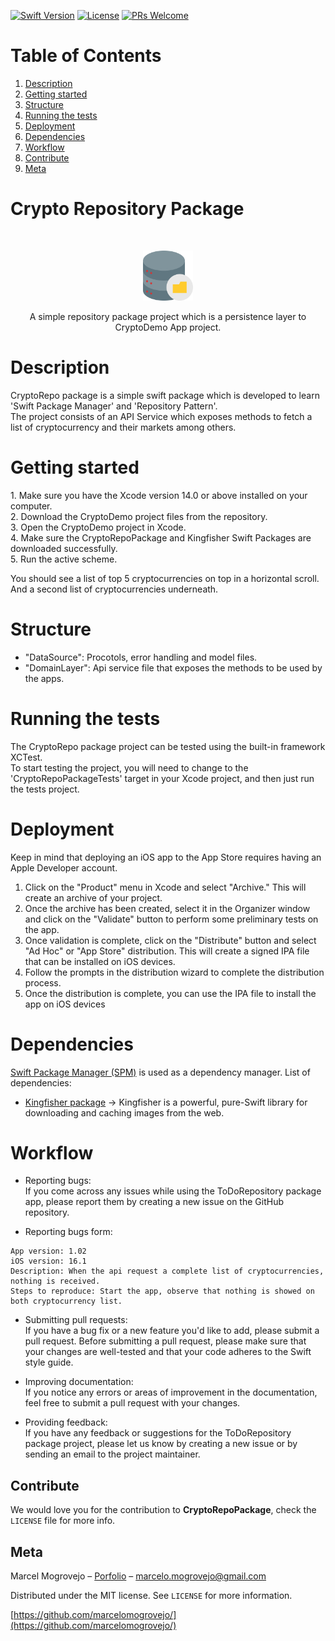 [![Swift Version][swift-image]][swift-url]
[![License][license-image]][license-url]
[![PRs Welcome][pr-welcome-image]][pr-welcome-url]

# Table of Contents
1. [Description](#description)
2. [Getting started](#getting-started)
3. [Structure](#structure)
4. [Running the tests](#running-the-tests)
5. [Deployment](#deployment)
6. [Dependencies](#dependencies)
7. [Workflow](#workflow)
8. [Contribute](#Contribute)
9. [Meta](#Meta)

# Crypto Repository Package

<br />
<p align="center">
  <a href="https://github.com/marcelomogrovejo/todo-repo-pkg">
    <img src="logo-to-do-repo.png" alt="Logo" width="80" height="80">
  </a>
  <p align="center">
    A simple repository package project which is a persistence layer to CryptoDemo App project.
  </p>
</p>

# Description
<p>CryptoRepo package is a simple swift package which is developed to learn 'Swift Package Manager' and 'Repository Pattern'.<br>
The project consists of an API Service which exposes methods to fetch a list of cryptocurrency and their markets among others.</p>

# Getting started
<p>
1. Make sure you have the Xcode version 14.0 or above installed on your computer.<br>
2. Download the CryptoDemo project files from the repository.<br>
3. Open the CryptoDemo project in Xcode.<br>
4. Make sure the CryptoRepoPackage and Kingfisher Swift Packages are downloaded successfully.<br>
5. Run the active scheme.<br>

You should see a list of top 5 cryptocurrencies on top in a horizontal scroll.<br>
And a second list of cryptocurrencies underneath.<br>

# Structure 
* "DataSource": Procotols, error handling and model files.
* "DomainLayer": Api service file that exposes the methods to be used by the apps.

# Running the tests
<p>The CryptoRepo package project can be tested using the built-in framework XCTest.<br>
To start testing the project, you will need to change to the 'CryptoRepoPackageTests' target in your Xcode project, and then just run the tests project.</p>

# Deployment
Keep in mind that deploying an iOS app to the App Store requires having an Apple Developer account.

1. Click on the "Product" menu in Xcode and select "Archive." This will create an archive of your project.
2. Once the archive has been created, select it in the Organizer window and click on the "Validate" button to perform some preliminary tests on the app.
3. Once validation is complete, click on the "Distribute" button and select "Ad Hoc" or "App Store" distribution. 
This will create a signed IPA file that can be installed on iOS devices.
4. Follow the prompts in the distribution wizard to complete the distribution process.
5. Once the distribution is complete, you can use the IPA file to install the app on iOS devices

# Dependencies
[Swift Package Manager (SPM)](https://www.swift.org/documentation/package-manager/) is used as a dependency manager.
List of dependencies: 
* [Kingfisher package](https://github.com/onevcat/Kingfisher/) -> Kingfisher is a powerful, pure-Swift library for downloading and caching images from the web.

# Workflow

* Reporting bugs:<br> 
If you come across any issues while using the ToDoRepository package app, please report them by creating a new issue on the GitHub repository.

* Reporting bugs form: <br> 
```
App version: 1.02
iOS version: 16.1
Description: When the api request a complete list of cryptocurrencies, nothing is received.
Steps to reproduce: Start the app, observe that nothing is showed on both cryptocurrency list.
```

* Submitting pull requests: <br> 
If you have a bug fix or a new feature you'd like to add, please submit a pull request. Before submitting a pull request, 
please make sure that your changes are well-tested and that your code adheres to the Swift style guide.

* Improving documentation: <br> 
If you notice any errors or areas of improvement in the documentation, feel free to submit a pull request with your changes.

* Providing feedback:<br> 
If you have any feedback or suggestions for the ToDoRepository package project, please let us know by creating a new issue or by sending an email to the project maintainer.

## Contribute

We would love you for the contribution to **CryptoRepoPackage**, check the ``LICENSE`` file for more info.

## Meta

Marcel Mogrovejo – [Porfolio](https://marcelomogrovejo.gitlab.io/my-ios-portfolio/) – marcelo.mogrovejo@gmail.com

Distributed under the MIT license. See ``LICENSE`` for more information.

[https://github.com/marcelomogrovejo/](https://github.com/marcelomogrovejo/)

[swift-image]:https://img.shields.io/badge/swift-5.0-orange.svg
[swift-url]: https://swift.org/
[license-image]: https://img.shields.io/badge/License-MIT-blue.svg
[license-url]: LICENSE
[codebeat-image]: https://codebeat.co/badges/c19b47ea-2f9d-45df-8458-b2d952fe9dad
[codebeat-url]: https://codebeat.co/projects/github-com-vsouza-awesomeios-com
[pr-welcome-image]: https://img.shields.io/badge/PRs-welcome-brightgreen.svg?style=flat-square
[pr-welcome-url]: http://makeapullrequest.com
